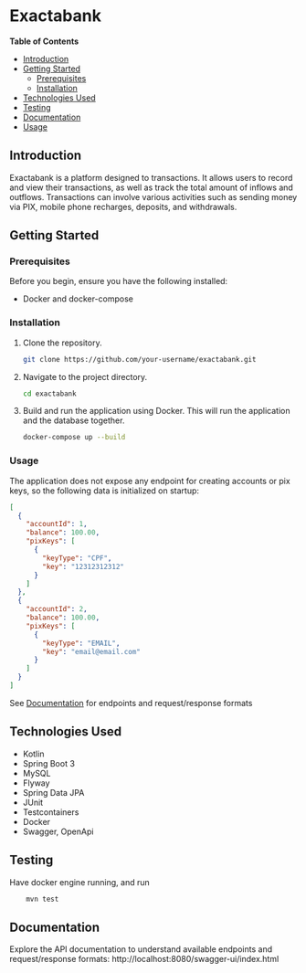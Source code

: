 # Exactabank

**Table of Contents**
- [Introduction](#introduction)
- [Getting Started](#getting-started)
    - [Prerequisites](#prerequisites)
    - [Installation](#installation)
- [Technologies Used](#technologies-used)
- [Testing](#testing)
- [Documentation](#documentation)
- [Usage](#usage)

## Introduction

Exactabank is a platform designed to transactions. It allows users to record and view their transactions, as well as track the total amount of inflows and outflows. Transactions can involve various activities such as sending money via PIX, mobile phone recharges, deposits, and withdrawals.

## Getting Started

### Prerequisites

Before you begin, ensure you have the following installed:

- Docker and docker-compose

### Installation

1. Clone the repository.
   ```bash
   git clone https://github.com/your-username/exactabank.git

2. Navigate to the project directory.
    ```bash
    cd exactabank
   
3. Build and run the application using Docker. This will run the application and the database together.
    ```bash
   docker-compose up --build

### Usage

The application does not expose any endpoint for creating accounts or pix keys, so the following data is initialized on startup:

```json
[
  {
    "accountId": 1,
    "balance": 100.00,
    "pixKeys": [
      {
        "keyType": "CPF",
        "key": "12312312312"
      }
    ]
  },
  {
    "accountId": 2,
    "balance": 100.00,
    "pixKeys": [
      {
        "keyType": "EMAIL",
        "key": "email@email.com"
      }
    ]
  }
]
```
See [Documentation](#documentation) for endpoints and request/response formats 

## Technologies Used

- Kotlin
- Spring Boot 3
- MySQL
- Flyway
- Spring Data JPA
- JUnit
- Testcontainers
- Docker
- Swagger, OpenApi

## Testing

Have docker engine running, and run
```bash
    mvn test
```

## Documentation

Explore the API documentation to understand available endpoints and request/response formats:
http://localhost:8080/swagger-ui/index.html

